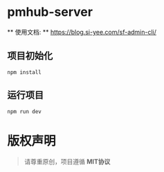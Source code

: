 # pmhub-server

** 使用文档: ** https://blog.si-yee.com/sf-admin-cli/

## 项目初始化
```
npm install
```

## 运行项目
```
npm run dev
```

# 版权声明

> 请尊重原创，项目遵循 **MIT协议**